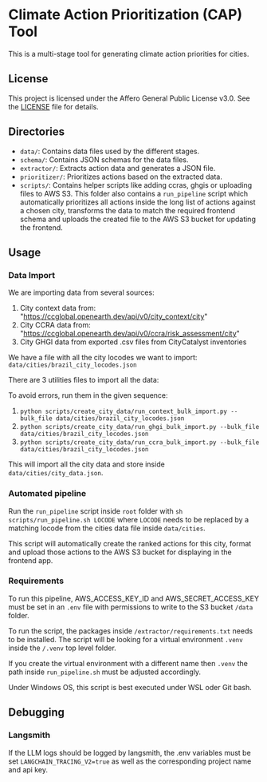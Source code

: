 # Climate Action Prioritization (CAP) Tool

This is a multi-stage tool for generating climate action priorities for cities.

## License

This project is licensed under the Affero General Public License v3.0. See the [LICENSE](LICENSE) file for details.

## Directories

- `data/`: Contains data files used by the different stages.
- `schema/`: Contains JSON schemas for the data files.
- `extractor/`: Extracts action data and generates a JSON file.
- `prioritizer/`: Prioritizes actions based on the extracted data.
- `scripts/`: Contains helper scripts like adding ccras, ghgis or uploading files to AWS S3. This folder also contains a `run_pipeline` script which automatically prioritizes all actions inside the long list of actions against a chosen city, transforms the data to match the required frontend schema and uploads the created file to the AWS S3 bucket for updating the frontend.

## Usage

### Data Import

We are importing data from several sources:

1. City context data from: "https://ccglobal.openearth.dev/api/v0/city_context/city"
2. City CCRA data from: "https://ccglobal.openearth.dev/api/v0/ccra/risk_assessment/city"
3. City GHGI data from exported .csv files from CityCatalyst inventories

We have a file with all the city locodes we want to import:
`data/cities/brazil_city_locodes.json`

There are 3 utilities files to import all the data:

To avoid errors, run them in the given sequence:

1. `python scripts/create_city_data/run_context_bulk_import.py --bulk_file data/cities/brazil_city_locodes.json`
2. `python scripts/create_city_data/run_ghgi_bulk_import.py --bulk_file data/cities/brazil_city_locodes.json`
3. `python scripts/create_city_data/run_ccra_bulk_import.py --bulk_file data/cities/brazil_city_locodes.json`

This will import all the city data and store inside `data/cities/city_data.json`.

### Automated pipeline

Run the `run_pipeline` script inside `root` folder with `sh scripts/run_pipeline.sh LOCODE` where `LOCODE` needs to be replaced by a matching locode from the cities data file inside `data/cities`.

This script will automatically create the ranked actions for this city, format and upload those actions to the AWS S3 bucket for displaying in the frontend app.

### Requirements

To run this pipeline, AWS_ACCESS_KEY_ID and AWS_SECRET_ACCESS_KEY must be set in an `.env` file with permissions to write to the S3 bucket `/data` folder.

To run the script, the packages inside `/extractor/requirements.txt` needs to be installed. The script will be looking for a virtual environment `.venv` inside the `/.venv` top level folder.

If you create the virtual environment with a different name then `.venv` the path inside `run_pipeline.sh` must be adjusted accordingly.

Under Windows OS, this script is best executed under WSL oder Git bash.

## Debugging

### Langsmith

If the LLM logs should be logged by langsmith, the .env variables must be set
`LANGCHAIN_TRACING_V2=true`
as well as the corresponding project name and api key.

